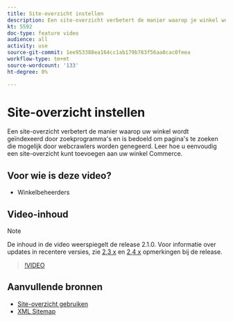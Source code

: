```yaml
---
title: Site-overzicht instellen
description: Een site-overzicht verbetert de manier waarop je winkel wordt geïndexeerd door zoekmachines. Leer hoe u een site-overzicht kunt instellen voor uw [!DNL Commerce] Bewaren in de Admin.
kt: 5592
doc-type: feature video
audience: all
activity: use
source-git-commit: 1ee953388ea164cc1ab179b783f56aa8cac0feea
workflow-type: tm+mt
source-wordcount: '133'
ht-degree: 0%

---
```



# Site-overzicht instellen

Een site-overzicht verbetert de manier waarop uw winkel wordt geïndexeerd door zoekprogramma&#39;s en is bedoeld om pagina&#39;s te zoeken die mogelijk door webcrawlers worden genegeerd. Leer hoe u eenvoudig een site-overzicht kunt toevoegen aan uw winkel Commerce.

## Voor wie is deze video?

- Winkelbeheerders

## Video-inhoud

>[!NOTE]
>
>De inhoud in de video weerspiegelt de release 2.1.0. Voor informatie over updates in recentere versies, zie [2,3 x](https://devdocs.magento.com/guides/v2.3/release-notes/bk-release-notes.html) en [2,4 x](https://devdocs.magento.com/guides/v2.4/release-notes/bk-release-notes.html) opmerkingen bij de release.

>[!VIDEO](https://video.tv.adobe.com/v/35748?quality=12&learn=on)

## Aanvullende bronnen

- [Site-overzicht gebruiken](https://docs.magento.com/user-guide/marketing/sitemap-xml.html)
- [XML Sitemap](https://docs.magento.com/user-guide/configuration/catalog/xml-sitemap.html)

